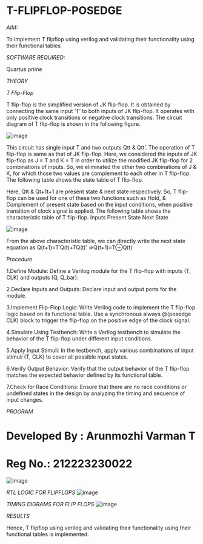 # T-FLIPFLOP-POSEDGE

*AIM:*

To implement  T flipflop using verilog and validating their functionality using their functional tables

*SOFTWARE REQUIRED:*

Quartus prime

*THEORY*

*T Flip-Flop*

T flip-flop is the simplified version of JK flip-flop. It is obtained by connecting the same input ‘T’ to both inputs of JK flip-flop. It operates with only positive clock transitions or negative clock transitions. The circuit diagram of T flip-flop is shown in the following figure.

![image](https://github.com/naavaneetha/T-FLIPFLOP-POSEDGE/assets/154305477/458a68fe-2d08-4a9d-ac4f-7ae0480ce0bd)

 
This circuit has single input T and two outputs Qtt & Qtt’. The operation of T flip-flop is same as that of JK flip-flop. Here, we considered the inputs of JK flip-flop as J = T and K = T in order to utilize the modified JK flip-flop for 2 combinations of inputs. So, we eliminated the other two combinations of J & K, for which those two values are complement to each other in T flip-flop. The following table shows the state table of T flip-flop.

Here, Qtt & Qt+1t+1 are present state & next state respectively. So, T flip-flop can be used for one of these two functions such as Hold, & Complement of present state based on the input conditions, when positive transition of clock signal is applied. The following table shows the characteristic table of T flip-flop. Inputs Present State Next State

![image](https://github.com/naavaneetha/T-FLIPFLOP-POSEDGE/assets/154305477/cdd7fb32-539f-4b66-bb8d-f305a153c886)

 
From the above characteristic table, we can directly write the next state equation as Q(t+1)=T′Q(t)+TQ(t)′ ⇒Q(t+1)=T⊕Q(t)

*Procedure*

1.Define Module: Define a Verilog module for the T flip-flop with inputs (T, CLK) and outputs (Q, Q_bar).

2.Declare Inputs and Outputs: Declare input and output ports for the module.

3.Implement Flip-Flop Logic: Write Verilog code to implement the T flip-flop logic based on its functional table. Use a synchronous always @(posedge CLK) block to trigger the flip-flop on the positive edge of the clock signal.

4.Simulate Using Testbench: Write a Verilog testbench to simulate the behavior of the T flip-flop under different input conditions.

5.Apply Input Stimuli: In the testbench, apply various combinations of input stimuli (T, CLK) to cover all possible input states.

6.Verify Output Behavior: Verify that the output behavior of the T flip-flop matches the expected behavior defined by its functional table.

7.Check for Race Conditions: Ensure that there are no race conditions or undefined states in the design by analyzing the timing and sequence of input changes.

*PROGRAM*

# Developed By : Arunmozhi Varman T
# Reg No.: 212223230022
![image](https://github.com/Kirubanithi-123/T-FLIPFLOP-POSEDGE/assets/151388581/da91f14d-27d3-440f-832e-9b38f8889e2e)

*RTL LOGIC FOR FLIPFLOPS*
![image](https://github.com/Kirubanithi-123/T-FLIPFLOP-POSEDGE/assets/151388581/dcc244f6-bd6a-4048-aeca-4982ade604d7)


*TIMING DIGRAMS FOR FLIP FLOPS*
![image](https://github.com/Kirubanithi-123/T-FLIPFLOP-POSEDGE/assets/151388581/eea2c581-e47f-46a8-8d7e-231468d7ca63)


*RESULTS*

Hence, T flipflop using verilog and validating their functionality using their functional tables is implemented.
